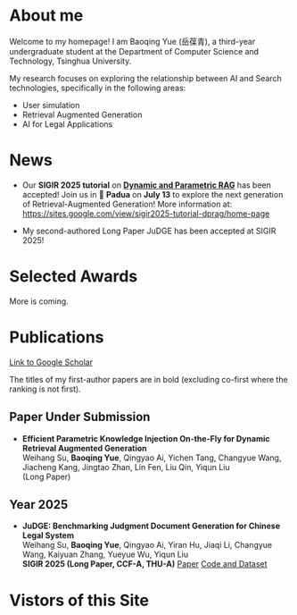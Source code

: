 # About me

Welcome to my homepage! I am Baoqing Yue (岳葆青), a third-year undergraduate student at the Department of Computer Science and Technology, Tsinghua University. 

My research focuses on exploring the relationship between AI and Search technologies, specifically in the following areas:

- User simulation
- Retrieval Augmented Generation
- AI for Legal Applications




# News

- Our **SIGIR 2025 tutorial** on [**Dynamic and Parametric RAG**](https://sites.google.com/view/sigir2025-tutorial-dprag/home-page)  has been accepted!  Join us in 📍 **Padua** on **July 13** to explore the next generation of Retrieval-Augmented Generation! More information at: https://sites.google.com/view/sigir2025-tutorial-dprag/home-page


- My second-authored Long Paper JuDGE has been accepted at SIGIR 2025! 


# Selected Awards

More is coming.



# Publications

[Link to Google Scholar](https://scholar.google.com/citations?user=qdS8diQAAAAJ&hl=en&oi=ao)<br/>

The titles of my first-author papers are in bold (excluding co-first where the ranking is not first).



## **Paper Under Submission**



- **Efficient Parametric Knowledge Injection On-the-Fly for Dynamic Retrieval Augmented Generation**<br/>Weihang Su, **Baoqing Yue**, Qingyao Ai, Yichen Tang, Changyue Wang, Jiacheng Kang, Jingtao Zhan, Lin Fen, Liu Qin, Yiqun Liu<br/>(Long Paper) 



## Year 2025



- **JuDGE: Benchmarking Judgment Document Generation for Chinese Legal System**<br/>Weihang Su, **Baoqing Yue**, Qingyao Ai, Yiran Hu, Jiaqi Li, Changyue Wang, Kaiyuan Zhang, Yueyue Wu, Yiqun Liu<br/>**SIGIR 2025 (Long Paper, CCF-A, THU-A)** [Paper](https://arxiv.org/abs/2503.14258) [Code and Dataset](https://github.com/oneal2000/JuDGE) 



# Vistors of this Site

<script type="text/javascript" id="clustrmaps" src="//clustrmaps.com/map_v2.js?d=O11I9WB_A0gBhsy9OKBLqlmca638ZFpRcugvbG028cg&cl=ffffff&w=a"></script>
